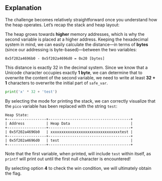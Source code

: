 ## Explanation

The challenge becomes relatively straightforward once you understand how the heap operates. Let’s recap the stack and heap layout:

The heap grows towards **higher** memory addresses, which is why the second variable is placed at a higher address. Keeping the hexadecimal system in mind, we can easily calculate the distance—in terms of **bytes** (since our addressing is byte-based)—between the two variables:

```
0x5f202a4696b0 - 0x5f202a4696d0 = 0x20 [bytes]
```

This distance is exactly 32 in the decimal system. Since we know that a Unicode character occupies exactly **1 byte**, we can determine that to overwrite the content of the second variable, we need to write at least **32 + 1** characters to overwrite the initial part of `safe_var`.

```python
print('x' * 32 + 'test')
```

By selecting the mode for printing the stack, we can correctly visualize that the `pico` variable has been replaced with the string `test`:

```
Heap State:
+------------------+--------------------------------------+
| Address          | Heap Data                            |
+------------------+--------------------------------------+
| 0x5f202a4696b0   | xxxxxxxxxxxxxxxxxxxxxxxxxxxxxxxxtest |
+------------------+--------------------------------------+
| 0x5f202a4696d0   | test                                 |
+------------------+--------------------------------------+
```

Note that the first variable, when printed, will include `test` within itself, as `printf` will print out until the first null character is encountered!

By selecting option **4** to check the win condition, we will ultimately obtain the flag.

